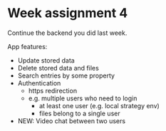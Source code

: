 # Week assignment 4

Continue the backend you did last week.

App features:
  * Update stored data
  * Delete stored data and files
  * Search entries by some property
  * Authentication
    * https redirection 
    * e.g. multiple users who need to login
      * at least one user (e.g. local strategy env)
      * files belong to a single user
  * NEW: Video chat between two users
  
